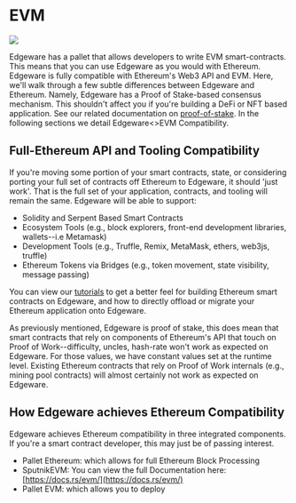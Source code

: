 # EVM

![](../../../../../.gitbook/assets/124-1245885\_ethereum-logo-eth-coin-logo-png-transparent-png.png)

Edgeware has a pallet that allows developers to write EVM smart-contracts. This means that you can use Edgeware as you would with Ethereum. Edgeware is fully compatible with Ethereum's Web3 API and EVM. Here, we'll walk through a few subtle differences between Edgeware and Ethereum. Namely, Edgeware has a Proof of Stake-based consensus mechanism. This shouldn't affect you if you're building a DeFi or NFT based application. See our related documentation on [proof-of-stake](https://docs.edgewa.re/edgeware-runtime/consensus). In the following sections we detail Edgeware<>EVM Compatibility.

## Full-Ethereum API and Tooling Compatibility

If you're moving some portion of your smart contracts, state, or considering porting your full set of contracts off Ethereum to Edgeware, it should 'just work'. That is the full set of your application, contracts, and tooling will remain the same. Edgeware will be able to support:

* Solidity and Serpent Based Smart Contracts
* Ecosystem Tools (e.g., block explorers, front-end development libraries, wallets--i.e Metamask)
* Development Tools (e.g., Truffle, Remix, MetaMask, ethers, web3js, truffle)
* Ethereum Tokens via Bridges (e.g., token movement, state visibility, message passing)

You can view our [tutorials](https://contracts.edgewa.re) to get a better feel for building Ethereum smart contracts on Edgeware, and how to directly offload or migrate your Ethereum application onto Edgeware.

As previously mentioned, Edgeware is proof of stake, this does mean that smart contracts that rely on components of Ethereum's API that touch on Proof of Work--difficulty, uncles, hash-rate won't work as expected on Edgeware. For those values, we have constant values set at the runtime level. Existing Ethereum contracts that rely on Proof of Work internals (e.g., mining pool contracts) will almost certainly not work as expected on Edgeware.

## How Edgeware achieves Ethereum Compatibility

Edgeware achieves Ethereum compatibility in three integrated components. If you're a smart contract developer, this may just be of passing interest.

* Pallet Ethereum: which allows for full Ethereum Block Processing
* SputnikEVM: You can view the full Documentation here: [https://docs.rs/evm/](https://docs.rs/evm/)
* Pallet EVM: which allows you to deploy
